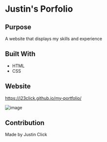 # Justin's Porfolio

## Purpose
A website that displays my skills and experience

## Built With
* HTML
* CSS

## Website
https://j23click.github.io/my-portfolio/



![image](https://user-images.githubusercontent.com/88456488/136155058-8c0f98b4-fb75-4b71-9499-cb3d5572f255.png)

## Contribution
Made by Justin Click

